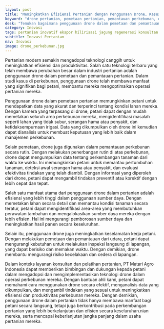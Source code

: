 ```yaml
---
layout: post
title: "Meningkatkan Efisiensi Pertanian dengan Penggunaan Drone, Kasus Studi di Perkebunan"
keyword: "drone pertanian, pemetaan pertanian, pemantauan perkebunan, efisiensi pertanian, Matari Agro Indonesia, konsultasi pertanian, pelatihan pertanian"
desk: "Temukan bagaimana penggunaan drone dalam pemetaan dan pemantauan pertanian telah membawa manfaat signifikan bagi petani, khususnya dalam meningkatkan efisiensi operasional dan produktivitas perkebunan. Pelajari lebih lanjut tentang teknologi canggih ini dan bagaimana layanan konsultan dan pelatihan dari PT Matari Agro Indonesia dapat membantu petani mengadopsi dan mengimplementasikannya dengan sukses"
category: Inovasi
tags: pertanian inovatif ekspor hilirisasi jagung regenerasi konsultan ketahanan pangan
subtitle: Inovasi Pertanian
nav: Inovasi
image: drone_perkebunan.jpg
---
```


Pertanian modern semakin mengadopsi teknologi canggih untuk meningkatkan efisiensi dan produktivitas. Salah satu teknologi terbaru yang telah membawa perubahan besar dalam industri pertanian adalah penggunaan drone dalam pemetaan dan pemantauan pertanian. Dalam studi kasus di perkebunan, penggunaan drone telah membawa manfaat yang signifikan bagi petani, membantu mereka mengoptimalkan operasi pertanian mereka.

Penggunaan drone dalam pemetaan pertanian memungkinkan petani untuk mendapatkan data yang akurat dan terperinci tentang kondisi lahan mereka. Dengan kamera yang terpasang di drone, petani dapat dengan mudah memetakan seluruh area perkebunan mereka, mengidentifikasi masalah seperti lahan yang tidak subur, serangan hama atau penyakit, dan ketidaksempurnaan irigasi. Data yang dikumpulkan oleh drone ini kemudian dapat dianalisis untuk membuat keputusan yang lebih baik dalam manajemen perkebunan.

Selain pemetaan, drone juga digunakan dalam pemantauan perkebunan secara rutin. Dengan melakukan penerbangan rutin di atas perkebunan, drone dapat mengumpulkan data tentang perkembangan tanaman dari waktu ke waktu. Ini memungkinkan petani untuk memantau pertumbuhan tanaman, deteksi awal serangan hama atau penyakit, dan evaluasi efektivitas tindakan yang telah diambil. Dengan informasi yang diperoleh dari drone, petani dapat mengambil tindakan preventif atau korektif dengan lebih cepat dan tepat.

Salah satu manfaat utama dari penggunaan drone dalam pertanian adalah efisiensi yang lebih tinggi dalam penggunaan sumber daya. Dengan memetakan lahan secara detail dan memantau kondisi tanaman secara teratur, petani dapat mengidentifikasi area-area yang membutuhkan perawatan tambahan dan mengalokasikan sumber daya mereka dengan lebih efisien. Hal ini mengurangi pemborosan sumber daya dan meningkatkan hasil panen secara keseluruhan.

Selain itu, penggunaan drone juga meningkatkan keselamatan kerja petani. Dengan melakukan pemetaan dan pemantauan dari udara, petani dapat mengurangi kebutuhan untuk melakukan inspeksi langsung di lapangan, yang dapat berisiko dan memakan waktu. Dengan demikian, drone membantu mengurangi risiko kecelakaan dan cedera di lapangan.

Dalam konteks layanan konsultan dan pelatihan pertanian, PT Matari Agro Indonesia dapat memberikan bimbingan dan dukungan kepada petani dalam mengadopsi dan mengimplementasikan teknologi drone dalam operasi perkebunan mereka. Dengan bantuan ahli kami, petani dapat memahami cara menggunakan drone secara efektif, menganalisis data yang dikumpulkan, dan mengambil tindakan yang sesuai untuk meningkatkan efisiensi dan produktivitas perkebunan mereka. Dengan demikian, penggunaan drone dalam pertanian tidak hanya membawa manfaat bagi petani secara langsung, tetapi juga berkontribusi pada perkembangan pertanian yang lebih berkelanjutan dan efisien secara keseluruhan.nian mereka, serta mencapai keberlanjutan jangka panjang dalam usaha pertanian mereka.
